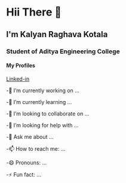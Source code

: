 # Hii There 👋

## I'm Kalyan Raghava Kotala
### Student of Aditya Engineering College

#### My  Profiles
[Linked-in](https://www.linkedin.com/in/kalyan-raghava-kotala/)

-🔭 I’m currently working on ...

-🌱 I’m currently learning ...

-👯 I’m looking to collaborate on ...

-🤔 I’m looking for help with ...

-💬 Ask me about ...

-📫 How to reach me: ...

-😄 Pronouns: ...

-⚡ Fun fact: ...
